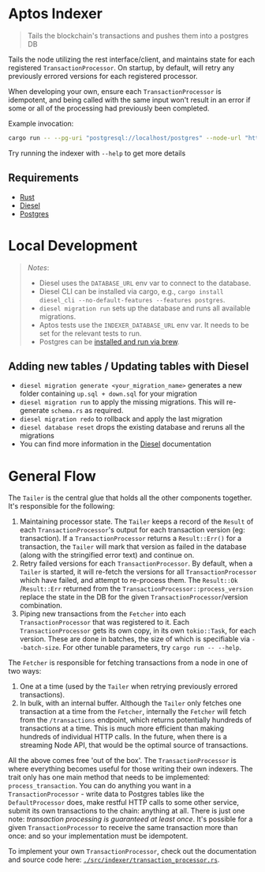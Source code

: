 # Aptos Indexer

> Tails the blockchain's transactions and pushes them into a postgres DB

Tails the node utilizing the rest interface/client, and maintains state for each registered `TransactionProcessor`. On
startup, by default, will retry any previously errored versions for each registered processor.

When developing your own, ensure each `TransactionProcessor` is idempotent, and being called with the same input won't
result in an error if some or all of the processing had previously been completed.

Example invocation:

```bash
cargo run -- --pg-uri "postgresql://localhost/postgres" --node-url "https://fullnode.devnet.aptoslabs.com" --emit-every 25 --batch-size 100
```

Try running the indexer with `--help` to get more details

## Requirements

- [Rust](https://rustup.rs/)
- [Diesel](https://diesel.rs/)
- [Postgres](https://www.postgresql.org/)

# Local Development

> *Notes*:
> - Diesel uses the `DATABASE_URL` env var to connect to the database.
> - Diesel CLI can be installed via cargo, e.g., `cargo install diesel_cli --no-default-features --features postgres`.
> - `diesel migration run` sets up the database and runs all available migrations.
> - Aptos tests use the `INDEXER_DATABASE_URL` env var. It needs to be set for the relevant tests to run.
> - Postgres can be [installed and run via brew](https://wiki.postgresql.org/wiki/Homebrew).

## Adding new tables / Updating tables with Diesel

* `diesel migration generate <your_migration_name>` generates a new folder containing `up.sql + down.sql` for your
  migration
* `diesel migration run` to apply the missing migrations. This will re-generate `schema.rs` as required.
* `diesel migration redo` to rollback and apply the last migration
* `diesel database reset` drops the existing database and reruns all the migrations
* You can find more information in the [Diesel](https://diesel.rs/) documentation

# General Flow

The `Tailer` is the central glue that holds all the other components together. It's responsible for the following:

1. Maintaining processor state. The `Tailer` keeps a record of the `Result` of each `TransactionProcessor`'s output for
   each transaction version (eg: transaction). If a `TransactionProcessor` returns a `Result::Err()` for a transaction,
   the `Tailer` will mark that version as failed in the database (along with the stringified error text) and continue
   on.
2. Retry failed versions for each `TransactionProcessor`. By default, when a `Tailer` is started, it will re-fetch the
   versions for all `TransactionProcessor` which have failed, and attempt to re-process them. The `Result::Ok`
   /`Result::Err` returned from the `TransactionProcessor::process_version` replace the state in the DB for the
   given `TransactionProcessor`/version combination.
3. Piping new transactions from the `Fetcher` into each `TransactionProcessor` that was registered to it.
   Each `TransactionProcessor` gets its own copy, in its own `tokio::Task`, for each version. These are done in batches,
   the size of which is specifiable via `--batch-size`. For other tunable parameters, try `cargo run -- --help`.

The `Fetcher` is responsible for fetching transactions from a node in one of two ways:

1. One at a time (used by the `Tailer` when retrying previously errored transactions).
2. In bulk, with an internal buffer. Although the `Tailer` only fetches one transaction at a time from the `Fetcher`,
   internally the `Fetcher` will fetch from the `/transactions` endpoint, which returns potentially hundreds of
   transactions at a time. This is much more efficient than making hundreds of individual HTTP calls. In the future,
   when there is a streaming Node API, that would be the optimal source of transactions.

All the above comes free 'out of the box'. The `TransactionProcessor` is where everything becomes useful for those
writing their own indexers. The trait only has one main method that needs to be implemented: `process_transaction`. You
can do anything you want in a `TransactionProcessor` - write data to Postgres tables like the `DefaultProcessor` does,
make restful HTTP calls to some other service, submit its own transactions to the chain: anything at all. There is just
one note: *transaction processing is guaranteed at least once*. It's possible for a given `TransactionProcessor` to
receive the same transaction more than once: and so your implementation must be idempotent.

To implement your own `TransactionProcessor`, check out the documentation and source code
here: [`./src/indexer/transaction_processor.rs`](./src/indexer/transaction_processor.rs).
